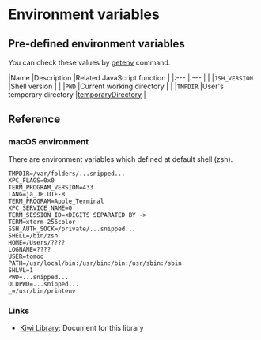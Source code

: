 # Environment variables

## Pre-defined environment variables

You can check these values by [getenv](https://github.com/steelwheels/JSTools/blob/master/Document/builtins/getenv-man.md) command.

|Name           |Description            |Related JavaScript function       |
|:---           |:---                   |                       |
|`JSH_VERSION`  |Shell version          |                       |
|`PWD`          |Current working directory |                    |
|`TMPDIR`       |User's temporary directory |[temporaryDirectory](https://github.com/steelwheels/KiwiScript/blob/master/KiwiLibrary/Document/Class/FileManager.md) |

## Reference
### macOS environment
There are environment variables which defined at default shell (zsh).
````
TMPDIR=/var/folders/...snipped...
XPC_FLAGS=0x0
TERM_PROGRAM_VERSION=433
LANG=ja_JP.UTF-8
TERM_PROGRAM=Apple_Terminal
XPC_SERVICE_NAME=0
TERM_SESSION_ID=<DIGITS SEPARATED BY ->
TERM=xterm-256color
SSH_AUTH_SOCK=/private/...snipped...
SHELL=/bin/zsh
HOME=/Users/????
LOGNAME=????
USER=tomoo
PATH=/usr/local/bin:/usr/bin:/bin:/usr/sbin:/sbin
SHLVL=1
PWD=...snipped...
OLDPWD=...snipped...
_=/usr/bin/printenv
````

### Links
* [Kiwi Library](https://github.com/steelwheels/KiwiScript/blob/master/KiwiLibrary/Document/Library.md): Document for this library
